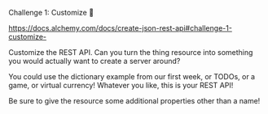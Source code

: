 Challenge 1: Customize 🎨

https://docs.alchemy.com/docs/create-json-rest-api#challenge-1-customize-


Customize the REST API. Can you turn the thing resource into something you would actually want to create a server around?

You could use the dictionary example from our first week, or TODOs, or a game, or virtual currency! Whatever you like, this is your REST API!

Be sure to give the resource some additional properties other than a name!